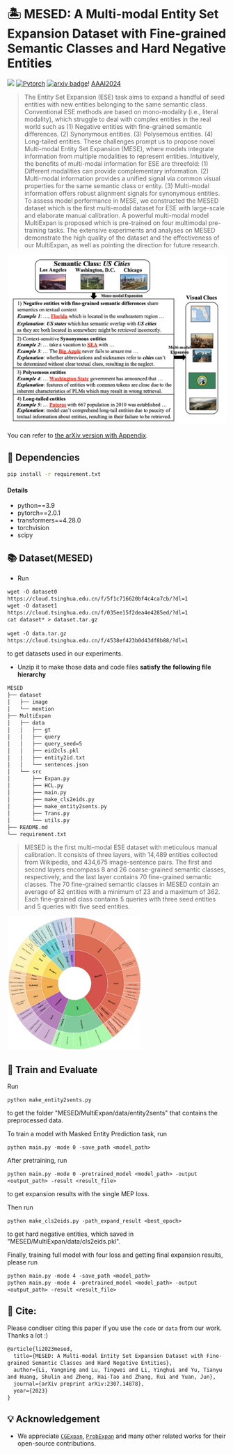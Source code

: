 # 🏝️ MESED: A Multi-modal Entity Set Expansion Dataset with Fine-grained Semantic Classes and Hard Negative Entities

![](https://img.shields.io/badge/version-1.0.0-blue)  [![Pytorch](https://img.shields.io/badge/PyTorch-%23EE4C2C.svg?e&logo=PyTorch&logoColor=white)](https://pytorch.org/) [![arxiv badge](https://img.shields.io/badge/arxiv-2307.16210-red)](https://arxiv.org/abs/2307.14878)!   [AAAI2024](https://img.shields.io/badge/AAAI-2024-%23bd9f65?labelColor=%23bea066&color=%23ffffff)

>The Entity Set Expansion (ESE) task aims to expand a handful of seed entities with new entities belonging to the same semantic class. Conventional ESE methods are based on mono-modality (i.e., literal modality), which struggle to deal with complex entities in the real world such as (1) Negative entities with fine-grained semantic differences. (2) Synonymous entities. (3) Polysemous entities. (4) Long-tailed entities. These challenges prompt us to propose novel Multi-modal Entity Set Expansion (MESE), where models integrate information from multiple modalities to represent entities. Intuitively, the benefits of multi-modal information for ESE are threefold: (1) Different modalities can provide complementary information. (2) Multi-modal information provides a unified signal via common visual properties for the same semantic class or entity. (3) Multi-modal information offers robust alignment signals for synonymous entities. To assess model performance in MESE, we constructed the MESED dataset which is the first multi-modal dataset for ESE with large-scale and elaborate manual calibration. A powerful multi-modal model MultiExpan is proposed which is pre-trained on four multimodal pre-training tasks. The extensive experiments and analyses on MESED demonstrate the high quality of the dataset and the effectiveness of our MultiExpan, as well as pointing the direction for future research.

<img src="image/intro.jpg" alt="intro" style="zoom:50%;" />

You can refer to [the arXiv version with Appendix](https://arxiv.org/abs/2307.14878).

## 🔬 Dependencies

```bash
pip install -r requirement.txt
```

#### Details

- python==3.9
- pytorch==2.0.1
- transformers==4.28.0
- torchvision
- scipy

## 📚 Dataset(MESED)

- Run


```
wget -O dataset0 https://cloud.tsinghua.edu.cn/f/5f1c716620bf4c4ca7cb/?dl=1
wget -O dataset1 https://cloud.tsinghua.edu.cn/f/035ee15f2dea4e4285ed/?dl=1
cat dataset* > dataset.tar.gz

wget -O data.tar.gz https://cloud.tsinghua.edu.cn/f/4538ef423b0d43df8b88/?dl=1
```

to get datasets used in our experiments.

- Unzip it to make those data and code files **satisfy the following file hierarchy**

```
MESED
├── dataset
│   ├── image
│   └── mention
├── MultiExpan
│   ├── data
│   │   ├── gt
│   │   ├── query
│   │   ├── query_seed=5
│   │   ├── eid2cls.pkl
│   │   ├── entity2id.txt
│   │   └── sentences.json
│   └── src
│       ├── Expan.py
│       ├── HCL.py
│       ├── main.py
│       ├── make_cls2eids.py
│       ├── make_entity2sents.py
│       ├── Trans.py
│       └── utils.py
├── README.md
└── requirement.txt
```



>MESED is the first multi-modal ESE dataset with meticulous manual calibration. It consists of three layers, with 14,489 entities collected from Wikipedia, and 434,675 image-sentence pairs. The first and second layers encompass 8 and 26 coarse-grained semantic classes, respectively, and the last layer contains 70 fine-grained semantic classes. The 70 fine-grained semantic classes in MESED contain an average of 82 entities with a minimum of 23 and a maximum of 362. Each fine-grained class contains 5 queries with three seed entities and 5 queries with five seed entities.

<img src="image/schema.jpg" alt="intro" style="zoom:30%;" />

## 🚀 Train and Evaluate

Run

```
python make_entity2sents.py
```

to get the folder "MESED/MultiExpan/data/entity2sents" that contains the preprocessed data.

To train a model with Masked Entity Prediction task, run

```
python main.py -mode 0 -save_path <model_path>
```

After pretraining,  run

```
python main.py -mode 0 -pretrained_model <model_path> -output <output_path> -result <result_file>
```

to get expansion results with the single MEP loss.

Then run

```
python make_cls2eids.py -path_expand_result <best_epoch>
```

to get hard negative entities, which saved in "MESED/MultiExpan/data/cls2eids.pkl".

Finally, training full model with four loss and getting final expansion results, please run

```
python main.py -mode 4 -save_path <model_path>
python main.py -mode 4 -pretrained_model <model_path> -output <output_path> -result <result_file>
```

## 🤝 Cite:
Please condiser citing this paper if you use the ```code``` or ```data``` from our work.
Thanks a lot :)

```
@article{li2023mesed,
  title={MESED: A Multi-modal Entity Set Expansion Dataset with Fine-grained Semantic Classes and Hard Negative Entities},
  author={Li, Yangning and Lu, Tingwei and Li, Yinghui and Yu, Tianyu and Huang, Shulin and Zheng, Hai-Tao and Zhang, Rui and Yuan, Jun},
  journal={arXiv preprint arXiv:2307.14878},
  year={2023}
}
```

## 💡 Acknowledgement

- We appreciate  [```CGExpan```](https://github.com/yzhan238/CGExpan), [```ProbExpan```](https://github.com/geekjuruo/ProbExpan) and many other related works for their open-source contributions.

